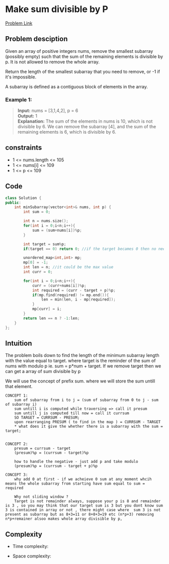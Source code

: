 # Make sum divisible by P
[Problem Link](https://leetcode.com/problems/make-sum-divisible-by-p/description/)

## Problem desciption 

Given an array of positive integers nums, remove the smallest subarray (possibly empty) such that the sum of the remaining elements is divisible by p. It is not allowed to remove the whole array.

Return the length of the smallest subarray that you need to remove, or -1 if it's impossible.

A subarray is defined as a contiguous block of elements in the array.

### Example 1:

> **Input:** nums = [3,1,4,2], p = 6<br>
**Output:** 1<br>
**Explanation:** The sum of the elements in nums is 10, which is not divisible by 6. We can remove the subarray [4], and the sum of the remaining elements is 6, which is divisible by 6.<br>

## constraints
* 1 <= nums.length <= 105
* 1 <= nums[i] <= 109
* 1 <= p <= 109

## Code
```cpp
class Solution {
public:
    int minSubarray(vector<int>& nums, int p) {
        int sum = 0;

        int n = nums.size();
        for(int i = 0;i<n;i++){
            sum = (sum+nums[i])%p;
        }

        int target = sum%p;
        if(target == 0) return 0; //if the target becames 0 then no need to check

        unordered_map<int,int> mp;
        mp[0] = -1;
        int len = n; //it could be the max value
        int curr = 0;

        for(int i = 0;i<n;i++){
            curr = (curr+nums[i])%p;
            int required = (curr - target + p)%p;
            if(mp.find(required) != mp.end()){
                len = min(len, i - mp[required]);
            }
            mp[curr] = i;
        }
        return len == n ? -1:len;
    }
};
```

## Intuition
The problem boils down to find the length of the minimum subarray length with the value equal to target.
where target is the reminder of the sum of nums with modulo p
ie. sum = p*num + target.
If we remove target then we can get a array of sum divisible by p

We will use the concept of prefix sum. where we will store the sum untill that element.

```
CONCEPT 1:
    sum of subarray from i to j = (sum of subarray from 0 to j - sum of subarray i) 
    sum untill i is computed while traversing => call it presum
    sum untill j is computed till now = call it currsum 
    SO TARGET = CURRSUM - PRESUM;
    upon rearranging PRESUM ( to find in the map ) = CURRSUM - TARGET
    * what does it give the whether there is a subarray with the sum = target; 

```
```

CONCEPT 2:
    presum = currsum - target
    (presum)%p = (currsum - target)%p

    how to handle the negative - just add p and take modulo 
    (presum)%p = (currsum - target + p)%p

```
```
CONCEPT 3: 
    why add 0 at first - if we acheieve 0 sum at any moment whcih means the whole subarray from starting have sum equal to sum = required

    Why not sliding window ?
    Target is not remainder always, suppose your p is 8 and remainder is 3 , so you may think that our target sum is 3 but you dont know sum 3 is contained in array or not , there might case where  sum 3 is not present as subarray but as 8+3=11 or 8+8+3=19 etc (n*p+3) removing n*p+remainer alsoo makes whole array divisible by p,

```



## Complexity
- Time complexity:


- Space complexity:
